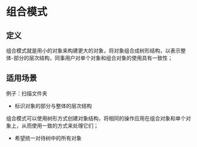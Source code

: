 # 组合模式

## 定义

组合模式就是用小的对象来构建更大的对象，将对象组合成树形结构，以表示整体-部分的层次结构，同事用户对单个对象和组合对象的使用具有一致性；

## 适用场景

例子：扫描文件夹

- 标识对象的部分与整体的层次结构

组合模式可以使用树形方式创建对象结构，将相同的操作应用在组合对象和单个对象上，从而使用一致的方式来处理它们；

- 希望统一对待树中的所有对象

